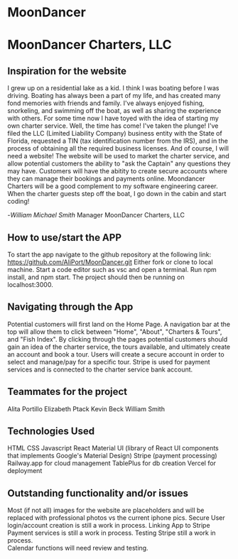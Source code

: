 # MoonDancer

# MoonDancer Charters, LLC 

## Inspiration for the website



I grew up on a residential lake as a kid. I think I was boating before I was driving. Boating has always been a part of my life, and has created many fond memories with friends and family. I've always enjoyed fishing, snorkeling, and swimming off the boat, as well as sharing the experience with others. For some time now I have toyed with the idea of starting my own charter service. Well, the time has come! I've taken the plunge! I've filed the LLC (Limited Liability Company) business entity with the State of Florida, requested a TIN (tax identification number from the IRS), and in the process of obtaining all the required business licenses. And of course, I will need a website! The website will be used to market the charter service, and allow potential customers the ability to "ask the Captain" any questions they may have. Customers will have the abitity to create secure accounts where they can manage their bookings and payments online. Moondancer Charters will be a good complement to my software engineering career. When the charter guests step off the boat, I go down in the cabin and start coding! 

-*William Michael Smith*
Manager
MoonDancer Charters, LLC


## How to use/start the APP

To start the app navigate to the github repository at the following link: https://github.com/AliPort/MoonDancer.git
Either fork or clone to local machine. Start a code editor such as vsc and open a terminal. Run npm install, and npm start. The project should then be running on localhost:3000.

## Navigating through the App

Potential customers will first land on the Home Page. A navigation bar at the top will allow them to click between "Home", "About", "Charters & Tours", and "Fish Index". By clicking through the pages potential customers should gain an idea of the charter service, the tours available, and ultimately create an account and book a tour. Users will create a secure account in order to select and manage/pay for a specific tour. Stripe is used for payment services and is connected to the charter service bank account.

## Teammates for the project
Alita Portillo
Elizabeth Ptack
Kevin Beck
William Smith

## Technologies Used
HTML
CSS
Javascript
React
Material UI (library of React UI components that implements Google's Material Design)
Stripe (payment processing)
Railway.app for cloud management
TablePlus for db creation
Vercel for deployment

## Outstanding functionality and/or issues 
Most (if not all) images for the website are placeholders and will be replaced with professional photos vs the current iphone pics. 
Secure User login/account creation is still a work in process. 
Linking App to Stripe Payment services is still a work in process.
Testing Stripe still a work in process.  
Calendar functions will need review and testing. 


